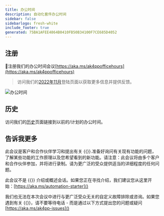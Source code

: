```yaml
---
title: 办公时间
description: 自动化套件办公时间
sidebar: false
sidebarlogo: fresh-white
include_footer: true
generated: 75BA1AFEE4864B0410FB50B34100F7CE685D4052
---
```


## 注册

<g-emoji class="g-emoji" alias="calendar" fallback-src="https://github.githubassets.com/images/icons/emoji/unicode/1f4c6.png">📆</g-emoji>注册我们的办公时间会议[https://aka.ms/ak4ppofficehours](https://aka.ms/ak4ppofficehours)

> 访问我们的[2022年11月](/zh-hans/office-hours/november-2022)登陆页面以获取更多信息并提供反馈。

![办公时间](/images/office-hours.png)

## 历史

访问我们的[历史](/zh-hans/office-hours/history)页面链接到以前的/计划的办公时间。

## 告诉我更多

此会议是客户和合作伙伴学习和提出有关 {{<product-name>}}.准备好询问有关现有功能的问题，了解某些功能的工作原理以及您希望看到的新功能。请注意：此会议将由多个客户和合作伙伴参加，并将进行录制。请为更广泛的受众提供适当的详细程度的任何问题。

此会议不是 {{<product-name>}} 介绍或概述会话。如果您正在寻找介绍，我们建议您从这里开始：[https://aka.ms/automation-starter]()

我们也无法在本次会议中进行与更广泛受众无关的自定义故障排除或咨询。如果您遇到有关 {{<product-name>}}，请不要等待电话 - 而是通过以下方式提出您的问题或疑问[https://aka.ms/ak4pp-issues]()
